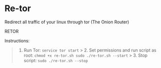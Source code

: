 # Re-tor
Redirect all traffic of your linux through tor (The Onion Router)

RETOR
	
Instructions:
	
> 1. Run Tor: 
	```
	service tor start
	```
	> 2. Set permissions and run script as root: 
	```
	chmod +x re-tor.sh
	sudo ./re-tor.sh --start
	```
	> 3. Stop script: 
	```
	sudo ./re-tor.sh --stop
	```
